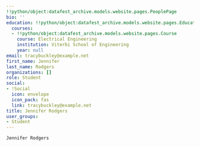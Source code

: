 ```yaml
---
!!python/object:datafest_archive.models.website.pages.PeoplePage
bio: ''
education: !!python/object:datafest_archive.models.website.pages.Education
  courses:
  - !!python/object:datafest_archive.models.website.pages.Course
    course: Electrical Engineering
    institution: Viterbi School of Engineering
    year: null
email: tracybuckley@example.net
first_name: Jennifer
last_name: Rodgers
organizations: []
role: Student
social:
- !Social
  icon: envelope
  icon_pack: fas
  link: tracybuckley@example.net
title: Jennifer Rodgers
user_groups:
- Student
---
```


    Jennifer Rodgers
    